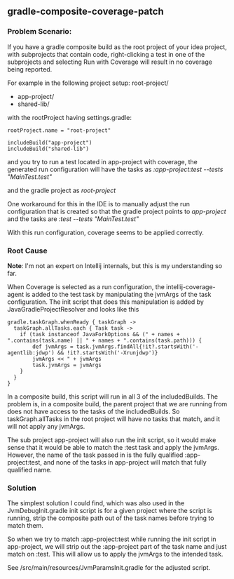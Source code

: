 ## gradle-composite-coverage-patch


### Problem Scenario:
If you have a gradle composite build as the root project of your idea project, with subprojects that contain code, right-clicking
a test in one of the subprojects and selecting Run with Coverage will result in no coverage being reported.

For example in the following project setup:
root-project/
  - app-project/
  - shared-lib/

with the rootProject having settings.gradle:
```
rootProject.name = "root-project"

includeBuild("app-project")
includeBuild("shared-lib")
```

and you try to run a test located in app-project with coverage, the generated run configuration will have the tasks as
*:app-project:test --tests "MainTest.test"*

and the gradle project as *root-project*

One workaround for this in the IDE is to manually adjust the run configuration that is created so that the gradle project
points to *app-project* and the tasks are *:test --tests "MainTest.test"* 

With this run configuration, coverage seems to be applied correctly.

### Root Cause

**Note**: I'm not an expert on Intellij internals, but this is my understanding so far.

When Coverage is selected as a run configuration, the intellij-coverage-agent is added to the test task by manipulating 
the jvmArgs of the task configuration. The init script that does this manipulation is added by JavaGradleProjectResolver 
and looks like this  
```
gradle.taskGraph.whenReady { taskGraph ->
  taskGraph.allTasks.each { Task task ->
    if (task instanceof JavaForkOptions && (" + names + ".contains(task.name) || " + names + ".contains(task.path))) {
        def jvmArgs = task.jvmArgs.findAll{!it?.startsWith('-agentlib:jdwp') && !it?.startsWith('-Xrunjdwp')}
        jvmArgs << " + jvmArgs
        task.jvmArgs = jvmArgs
    }
  }
}
```
In a composite build, this script will run in all 3 of the includedBuilds. The problem is, in a composite build, the 
parent project that we are running from does not have access to the tasks of the includedBuilds. So taskGraph.allTasks in
the root project will have no tasks that match, and it will not apply any jvmArgs.

The sub project app-project will also run the init script, so it would make sense that it would be able to match the :test
task and apply the jvmArgs. However, the name of the task passed in is the fully qualified :app-project:test, and none
of the tasks in app-project will match that fully qualified name.

### Solution

The simplest solution I could find, which was also used in the JvmDebugInit.gradle init script is for a given project 
where the script is running, strip the composite path out of the task names before trying to match them.

So when we try to match :app-project:test while running the init script in app-project, we will strip out the :app-project
part of the task name and just match on :test. This will allow us to apply the jvmArgs to the intended task.

See /src/main/resources/JvmParamsInit.gradle for the adjusted script.